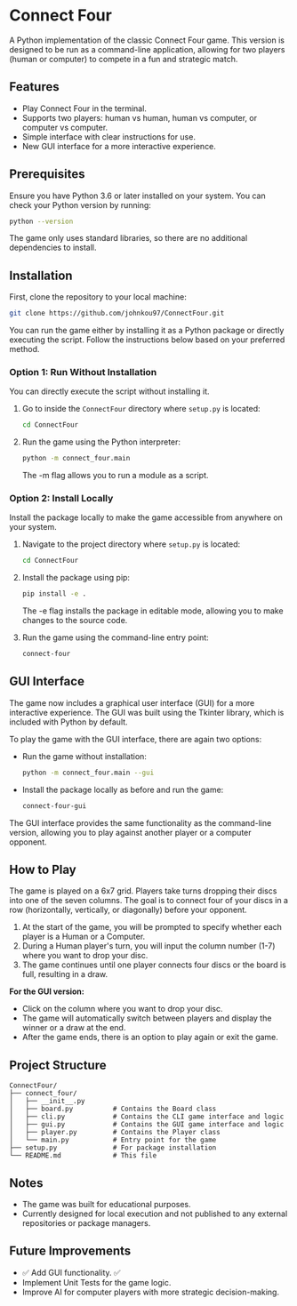 # Connect Four

A Python implementation of the classic Connect Four game. This version is designed to be run as a command-line application, allowing for two players (human or computer) to compete in a fun and strategic match.

## Features
- Play Connect Four in the terminal.
- Supports two players: human vs human, human vs computer, or computer vs computer.
- Simple interface with clear instructions for use.
- New GUI interface for a more interactive experience.


## Prerequisites
Ensure you have Python 3.6 or later installed on your system. You can check your Python version by running:
```bash
python --version
```
The game only uses standard libraries, so there are no additional dependencies to install.

## Installation

First, clone the repository to your local machine:
```bash
git clone https://github.com/johnkou97/ConnectFour.git
```

You can run the game either by installing it as a Python package or directly executing the script. Follow the instructions below based on your preferred method.


### Option 1: Run Without Installation
You can directly execute the script without installing it.

1. Go to inside the `ConnectFour` directory where `setup.py` is located:
   ```bash
   cd ConnectFour
   ```

2. Run the game using the Python interpreter:
   ```bash
   python -m connect_four.main
   ```
   The -m flag allows you to run a module as a script.

### Option 2: Install Locally
Install the package locally to make the game accessible from anywhere on your system.

1. Navigate to the project directory where `setup.py` is located:
   ```bash
   cd ConnectFour
   ```

2. Install the package using pip:
   ```bash
   pip install -e .
   ```
   The -e flag installs the package in editable mode, allowing you to make changes to the source code.

3. Run the game using the command-line entry point:
   ```bash
   connect-four
   ```

## GUI Interface

The game now includes a graphical user interface (GUI) for a more interactive experience. The GUI was built using the Tkinter library, which is included with Python by default.

To play the game with the GUI interface, there are again two options:
- Run the game without installation:
  ```bash
  python -m connect_four.main --gui
  ```
- Install the package locally as before and run the game:
  ```bash
  connect-four-gui
  ```
The GUI interface provides the same functionality as the command-line version, allowing you to play against another player or a computer opponent.

## How to Play

The game is played on a 6x7 grid. Players take turns dropping their discs into one of the seven columns. The goal is to connect four of your discs in a row (horizontally, vertically, or diagonally) before your opponent.

1. At the start of the game, you will be prompted to specify whether each player is a Human or a Computer.
2. During a Human player's turn, you will input the column number (1-7) where you want to drop your disc.
3. The game continues until one player connects four discs or the board is full, resulting in a draw.

**For the GUI version:**
- Click on the column where you want to drop your disc.
- The game will automatically switch between players and display the winner or a draw at the end.
- After the game ends, there is an option to play again or exit the game.

## Project Structure
```
ConnectFour/
├── connect_four/
│   ├── __init__.py
│   ├── board.py          # Contains the Board class
│   ├── cli.py            # Contains the CLI game interface and logic
│   ├── gui.py            # Contains the GUI game interface and logic
│   ├── player.py         # Contains the Player class
│   └── main.py           # Entry point for the game
├── setup.py              # For package installation
└── README.md             # This file
```

## Notes
- The game was built for educational purposes.
- Currently designed for local execution and not published to any external repositories or package managers.

## Future Improvements
- ✅ Add GUI functionality. ✅
- Implement Unit Tests for the game logic.
- Improve AI for computer players with more strategic decision-making.